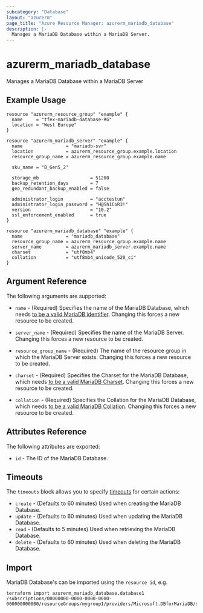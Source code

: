 ```yaml
---
subcategory: "Database"
layout: "azurerm"
page_title: "Azure Resource Manager: azurerm_mariadb_database"
description: |-
  Manages a MariaDB Database within a MariaDB Server.
---
```


# azurerm_mariadb_database

Manages a MariaDB Database within a MariaDB Server

## Example Usage

```hcl
resource "azurerm_resource_group" "example" {
  name     = "tfex-mariadb-database-RG"
  location = "West Europe"
}

resource "azurerm_mariadb_server" "example" {
  name                = "mariadb-svr"
  location            = azurerm_resource_group.example.location
  resource_group_name = azurerm_resource_group.example.name

  sku_name = "B_Gen5_2"

  storage_mb                   = 51200
  backup_retention_days        = 7
  geo_redundant_backup_enabled = false

  administrator_login          = "acctestun"
  administrator_login_password = "H@Sh1CoR3!"
  version                      = "10.2"
  ssl_enforcement_enabled      = true
}

resource "azurerm_mariadb_database" "example" {
  name                = "mariadb_database"
  resource_group_name = azurerm_resource_group.example.name
  server_name         = azurerm_mariadb_server.example.name
  charset             = "utf8mb4"
  collation           = "utf8mb4_unicode_520_ci"
}
```

## Argument Reference

The following arguments are supported:

* `name` - (Required) Specifies the name of the MariaDB Database, which needs [to be a valid MariaDB identifier](https://mariadb.com/kb/en/library/identifier-names/). Changing this forces a
    new resource to be created.

* `server_name` - (Required) Specifies the name of the MariaDB Server. Changing this forces a new resource to be created.

* `resource_group_name` - (Required) The name of the resource group in which the MariaDB Server exists. Changing this forces a new resource to be created.

* `charset` - (Required) Specifies the Charset for the MariaDB Database, which needs [to be a valid MariaDB Charset](https://mariadb.com/kb/en/library/setting-character-sets-and-collations). Changing this forces a new resource to be created.

* `collation` - (Required) Specifies the Collation for the MariaDB Database, which needs [to be a valid MariaDB Collation](https://mariadb.com/kb/en/library/setting-character-sets-and-collations). Changing this forces a new resource to be created.

## Attributes Reference

The following attributes are exported:

* `id` - The ID of the MariaDB Database.

## Timeouts

The `timeouts` block allows you to specify [timeouts](https://www.terraform.io/language/resources/syntax#operation-timeouts) for certain actions:

* `create` - (Defaults to 60 minutes) Used when creating the MariaDB Database.
* `update` - (Defaults to 60 minutes) Used when updating the MariaDB Database.
* `read` - (Defaults to 5 minutes) Used when retrieving the MariaDB Database.
* `delete` - (Defaults to 60 minutes) Used when deleting the MariaDB Database.

## Import

MariaDB Database's can be imported using the `resource id`, e.g.

```shell
terraform import azurerm_mariadb_database.database1 /subscriptions/00000000-0000-0000-0000-000000000000/resourceGroups/mygroup1/providers/Microsoft.DBforMariaDB/servers/server1/databases/database1
```
